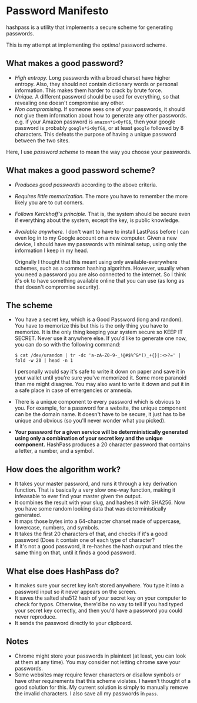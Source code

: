 # Password Manifesto
hashpass is a utility that implements a secure scheme for generating passwords.

This is my attempt at implementing the *optimal* password scheme.

## What makes a good password?
* *High entropy.* Long passwords with a broad charset have higher entropy. Also,
  they should not contain dictionary words or personal information. This makes
  them harder to crack by brute force.
* *Unique.* A different password should be used for everything, so that revealing
  one doesn't compromise any other.
* *Non compromising.* If someone sees one of your passwords, it should not give
  them information about how to generate any other passwords. e.g. if your Amazon
  password is `amazon*i<OyfG$`, then your google password is probably
  `google*i<0yfG$`, or at least `google` followed by 8 characters. This defeats
  the purpose of having a unique password between the two sites.

Here, I use *password scheme* to mean the way you choose your passwords.

## What makes a good password scheme?
* *Produces good passwords* according to the above criteria.
* *Requires little memorization.* The more you have to remember the more likely
  you are to cut corners.
* *Follows Kerckhoff's principle.* That is, the system should be secure even if
  everything about the system, except the key, is public knowledge.
* *Available anywhere.* I don't want to have to install LastPass before I can
  even log in to my Google account on a new computer. Given a new device, I should
  have my passwords with minimal setup, using only the information I keep in my head.

  Orignally I thought that this meant using only available-everywhere schemes, such
  as a common hashing algorithm. However, usually when you need a password you are also
  connected to the internet. So I think it's ok to have something available online
  that you can use (as long as that doesn't compromise security).

## The scheme
* You have a secret key, which is a Good Password (long and random). You have
  to memorize this but this is the only thing you have to memorize. It is the
  only thing keeping your system secure so KEEP IT SECRET. Never use it anywhere
  else. If you'd like to generate one now, you can do so with the following
  command:

  ```
  $ cat /dev/urandom | tr -dc 'a-zA-Z0-9-_!@#$%^&*()_+{}|:<>?=' | fold -w 20 | head -n 1
  ```

  I personally would say it's safe to write it down on paper and save it in your
  wallet until you're sure you've memorized it. Some more paranoid than me might
  disagree. You may also want to write it down and put it in a safe place in case
  of emergencies or amnesia.
* There is a unique component to every password which is obvious to you. For
  example, for a password for a website, the unique component can be the domain
  name. It doesn't have to be secure, it just has to be unique and obvious (so
  you'll never wonder what you picked).
* **Your password for a given service will be deterministically generated using only
  a combination of your secret key and the unique component.** HashPass produces a
  20 character password that contains a letter, a number, and a symbol.

## How does the algorithm work?
* It takes your master password, and runs it through a key derivation function. That is basically
  a very slow one-way function, making it infeasable to ever find your master given the output.
* It combines the result with your slug, and hashes it with SHA256. Now you have some random looking
  data that was deterministically generated.
* It maps those bytes into a 64-character charset made of uppercase, lowercase, numbers, and symbols.
* It takes the first 20 characters of that, and checks if it's a good password (Does it contain one
  of each type of character?
* If it's not a good password, it re-hashes the hash output and tries the same thing on that, until
  it finds a good password.

## What else does HashPass do?
* It makes sure your secret key isn't stored anywhere. You type it into a
  password input so it never appears on the screen.
* It saves the salted sha512 hash of your secret key on your computer to check for
  typos. Otherwise, there'd be no way to tell if you had typed your secret key
  correctly, and then you'd have a password you could never reproduce.
* It sends the password directly to your clipboard.

## Notes
* Chrome might store your passwords in plaintext (at least, you can look at them at any time).
  You may consider not letting chrome save your passwords.
* Some websites may require fewer characters or disallow symbols or have other requirements
  that this scheme violates. I haven't thought of a good solution for this. My current solution
  is simply to manually remove the invalid characters. I also save all my passwords in `pass`.
